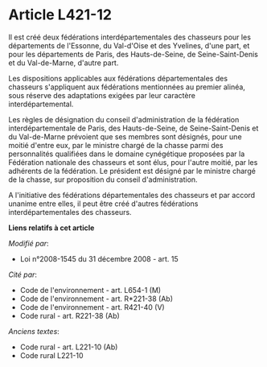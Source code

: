 # Article L421-12

Il est créé deux fédérations interdépartementales des chasseurs pour les départements de l'Essonne, du Val-d'Oise et des
Yvelines, d'une part, et pour les départements de Paris, des Hauts-de-Seine, de Seine-Saint-Denis et du Val-de-Marne, d'autre
part.

Les dispositions applicables aux fédérations départementales des chasseurs s'appliquent aux fédérations mentionnées au
premier alinéa, sous réserve des adaptations exigées par leur caractère interdépartemental.

Les règles de désignation du conseil d'administration de la fédération interdépartementale de Paris, des Hauts-de-Seine, de
Seine-Saint-Denis et du Val-de-Marne prévoient que ses membres sont désignés, pour une moitié d'entre eux, par le ministre
chargé de la chasse parmi des personnalités qualifiées dans le domaine cynégétique proposées par la Fédération nationale des
chasseurs et sont élus, pour l'autre moitié, par les adhérents de la fédération. Le président est désigné par le ministre
chargé de la chasse, sur proposition du conseil d'administration.

A l'initiative des fédérations départementales des chasseurs et par accord unanime entre elles, il peut être créé d'autres
fédérations interdépartementales des chasseurs.

**Liens relatifs à cet article**

_Modifié par_:

  - Loi n°2008-1545 du 31 décembre 2008 - art. 15

_Cité par_:

  - Code de l'environnement - art. L654-1 (M)
  - Code de l'environnement - art. R*221-38 (Ab)
  - Code de l'environnement - art. R421-40 (V)
  - Code rural - art. R221-38 (Ab)

_Anciens textes_:

  - Code rural - art. L221-10 (Ab)
  - Code rural L221-10
